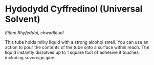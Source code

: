 # Hydodydd Cyffredinol (Universal Solvent)

*Eitem Rhyfeddol, chwedleuol*

This tube holds milky liquid with a strong alcohol smell. You can use an action to pour the contents of the tube onto a surface within reach. The liquid instantly dissolves up to 1 square foot of adhesive it touches, including *sovereign glue.*